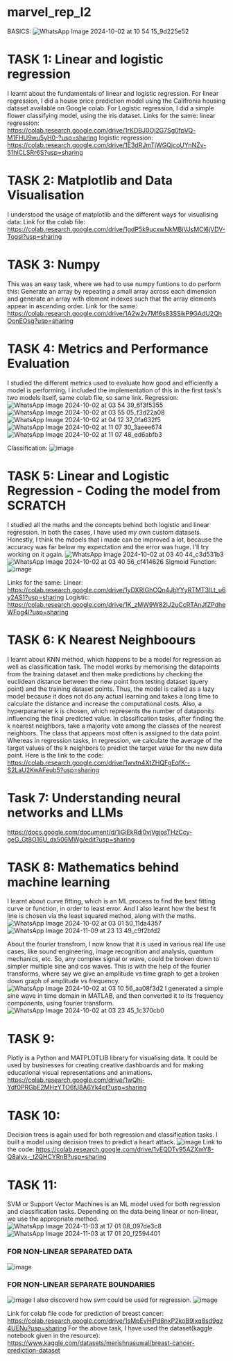 # marvel_rep_l2
BASICS:
![WhatsApp Image 2024-10-02 at 10 54 15_9d225e52](https://github.com/user-attachments/assets/b86a5478-6d64-48ee-804e-eece87d53b9b)


# TASK 1: Linear and logistic regression
I learnt about the fundamentals of linear and logistic regression.
For linear regression, I did a house price prediction model using the Califronia housing dataset available on Google colab.
For Logistic regression, I did a simple flower classifying model, using the iris dataset.
Links for the same:
linear regression: https://colab.research.google.com/drive/1rKDBJ0Oj2G7Sg0fpVQ-M1FHU9wu5yH0-?usp=sharing
logistic regression: https://colab.research.google.com/drive/1E3dRJmTjWGQjcoUYnNZv-51hlCLSRr6S?usp=sharing

# TASK 2: Matplotlib and Data Visualisation
I understood the usage of matplotlib and the different ways for visualising data:
Link for the colab file: https://colab.research.google.com/drive/1gdP5k9ucxwNkMBjVJsMCl6jVDV-TogsI?usp=sharing

# TASK 3: Numpy
This was an easy task, where we had to use numpy funtions to do perform this: Generate an array by repeating a small array across each dimension and generate an array with element indexes such that the array elements appear in ascending order.
Link for the same: https://colab.research.google.com/drive/1A2w2v7Mf6s83SSikP9GAdU2QhOonEOsg?usp=sharing

# TASK 4: Metrics and Performance Evaluation
I studied the different metrics used to evaluate how good and efficiently a model is performing. I included the implementation of this in the first task's two models itself, same colab file, so same link.
Regression:
![WhatsApp Image 2024-10-02 at 03 54 39_6f3f5355](https://github.com/user-attachments/assets/6ac07f69-ddb0-4e37-9426-bc303beb09e2)
![WhatsApp Image 2024-10-02 at 03 55 05_f3d22a08](https://github.com/user-attachments/assets/a59d934b-392d-4d4f-9410-091eb6117e46)
![WhatsApp Image 2024-10-02 at 04 12 37_0fa632f5](https://github.com/user-attachments/assets/a498c131-c1e5-4c27-9f75-1c16cebfdfcf)
![WhatsApp Image 2024-10-02 at 11 07 30_3aeee674](https://github.com/user-attachments/assets/5b61c335-edf6-4090-a87b-e43f325bcb22)
![WhatsApp Image 2024-10-02 at 11 07 48_ed6abfb3](https://github.com/user-attachments/assets/1f1c2e75-20e5-4cf9-85da-569cd57967d8)


Classification:
![image](https://github.com/user-attachments/assets/ccbace07-0e86-4ba1-b3e4-476db560c5fb)

# TASK 5: Linear and Logistic Regression - Coding the model from SCRATCH
I studied all the maths and the concepts behind both logistic and linear regression. In both the cases, I have used my own custom datasets. Honestly, I think the mdoels that i made can be improved a lot, because the accuracy was far below my expectation and the error was huge. I'll try working on it again.
![WhatsApp Image 2024-10-02 at 03 40 44_c3d531b3](https://github.com/user-attachments/assets/8821aeb2-9b7d-467e-b0fb-44a7871dba2f)
![WhatsApp Image 2024-10-02 at 03 40 56_cf414626](https://github.com/user-attachments/assets/92015b94-a5b6-4344-a8e2-e49e07da4759)
Sigmoid Function:
![image](https://github.com/user-attachments/assets/cadf5539-88f8-401a-8100-63e186a7f3c4)


Links for the same:
Linear: https://colab.research.google.com/drive/1yDXRIGhCQn4JbYYyRTMT3ILt_u6y2AS1?usp=sharing
Logistic: https://colab.research.google.com/drive/1K_zMW9W82lJ2uCcRTAnJfZPdheWFog4l?usp=sharing

# TASK 6: K Nearest Neighboours
I learnt about KNN method, which happens to be a model for regression as well as classification task. The model works by memorising the datapoints from the training dataset and then make predictions by checking the euclidean distance between the new point from testing dataset (query point) and the training dataset points. Thus, the model is called as a lazy model because it does not do any actual learning and takes a long time to calculate the distance and increase the computational costs. Also, a hyperparameter k is chosen, which represents the number of dataponits influencing the final predicted value. In classification tasks, after finding the k nearest neighbors, take a majority vote among the classes of the nearest neighbors. The class that appears most often is assigned to the data point. Whereas in regression tasks, in regression, we calculate the average of the target values of the k neighbors to predict the target value for the new data point.
Here is the link to the code: https://colab.research.google.com/drive/1wvtn4XtZHQFgEqfK--S2LaU2KwAFeub5?usp=sharing

# Task 7: Understanding neural networks and LLMs
https://docs.google.com/document/d/1iGiEkRdj0vjVgjosTHzCcy-geG_Gt8O16U_dx506MWg/edit?usp=sharing


# TASK 8: Mathematics behind machine learning
I learnt about curve fitting, which is an ML process to find the best fitting curve or function, in order to least error. 
And I also learnt how the best fit line is chosen via the least squared method, along with the maths. 
![WhatsApp Image 2024-10-02 at 03 01 50_11da4357](https://github.com/user-attachments/assets/e41a7591-0981-4f92-8b8e-d3e3096d139f)
![WhatsApp Image 2024-11-09 at 23 13 49_c9f2bfd2](https://github.com/user-attachments/assets/c35d9280-7f83-4fa4-8dc3-61b534dd18da)

About the fourier transfrom, I now know that it is used in various real life use cases, like sound engineering, image recognition and analysis, quantum mechanics, etc.
So, any complex signal or wave, could be broken down to simpler multiple sine and cos waves. This is with the help of the fourier transforms, where say we give an amplitude vs time graph to get a broken down graph of amplitude vs frequency.
![WhatsApp Image 2024-10-02 at 03 10 56_aa08f3d2](https://github.com/user-attachments/assets/2e18534a-7bec-4c47-814c-43264a8170b2)
I generated a simple sine wave in time domain in MATLAB, and then converted it to its frequency components, using fourier transform.
![WhatsApp Image 2024-10-02 at 03 23 45_1c370cb0](https://github.com/user-attachments/assets/c46cc457-d7ae-427a-81c3-d7bc0f5b26a8) 

# TASK 9: 
Plotly is a Python and MATPLOTLIB library for visualising data. It could be used by businesses for creating creative dashboards and for making educational visual representations and animations.
https://colab.research.google.com/drive/1wQhi-Ydf0PRGbE2MHzYTO6fJ8A6Yk4pt?usp=sharing

# TASK 10:
Decision trees is again used for both regression and classification tasks. 
I built a model using decision trees to predict a heart attack.
![image](https://github.com/user-attachments/assets/b3a9cdc9-bed8-4ac6-9cd3-88ad8ad22e19)
Link to the code: https://colab.research.google.com/drive/1vEQDTv95AZXmY8-Q8alyx-_tZQHCYRnB?usp=sharing

# TASK 11:
SVM or Support Vector Machines is an ML model used for both regression and classification tasks. Depending on the data being linear or non-linear, we use the appropriate method.  ![WhatsApp Image 2024-11-03 at 17 01 08_097de3c8](https://github.com/user-attachments/assets/bd6676cb-525e-4ebd-9fb7-7d0c8d266217)
![WhatsApp Image 2024-11-03 at 17 01 20_f2594401](https://github.com/user-attachments/assets/89f1d2f1-6dc9-48f9-be43-1d147ffc5880)


### FOR NON-LINEAR SEPARATED DATA
![image](https://github.com/user-attachments/assets/c30bcd49-33e2-418e-9899-ea4407dff9f5)
### FOR NON-LINEAR SEPARATE BOUNDARIES
![image](https://github.com/user-attachments/assets/6c60fd72-1124-454e-a754-56d6761defca)
I also discoverd how svm could be used for regression.
![image](https://github.com/user-attachments/assets/68136e6e-7d99-4d6d-a182-124bfb80cee6)

Link for colab file code for prediction of breast cancer: https://colab.research.google.com/drive/1sMpEvHlPd8nxP2koB9lxq8sd9qz4UENu?usp=sharing
For the above task, I have used the dataset(kaggle notebook given in the resource): https://www.kaggle.com/datasets/merishnasuwal/breast-cancer-prediction-dataset
